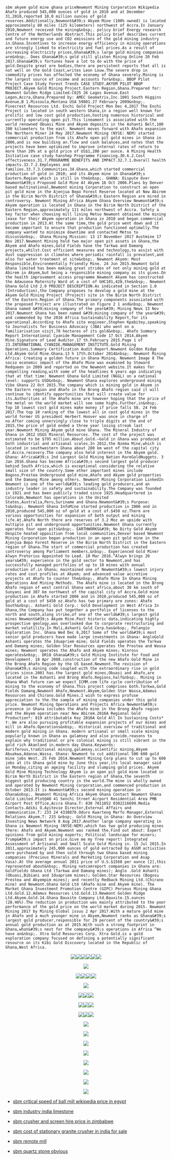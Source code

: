 
```
sbm akyem gold mine ghana priceNewmont Mining Corporation Wikipedia Ahafo produced 545,000 ounces of gold in 2010 and at December 31,2010,reported 10.0 million ounces of gold reserves.Additionally,Newmont&#39;s Akyem Mine (100% owned) is located approximately 80 miles (125 kilometers) northwest of Accra.In January 2010,Newmont received the mining&nbsp;. policy brief Energy research Centre of the Netherlands Abstract.This policy brief describes current and future energy use and CO2 emissions of the gold mining industry in.Ghana.Incentives to increase energy efficiency in mining operations are strongly linked to electricity and fuel prices.As a result of increasing electricity prices,Ghana&#39;s large gold mining companies are&nbsp;. Does Ghana&#39;s gold still glisten Mining Online 20 Feb 2017.Ghana&#39;s fortunes have a lot to do with the price of gold.Despite great ore bodies,there are persistent reports that all is not well on the Gold Coast,writes Leon Louw.The severe drop in commodity prices has affected the economy of Ghana severely.Mining is the largest source of income and accounts for&nbsp;. BBOP Pilot Project Case Study Forest Trends CASE STUDY.AKYEM PILOT BBOP PROJECT.Akyem Gold Mining Project.Eastern Region,Ghana.Prepared for: Newmont Golden Ridge Limited.C825 26 Lagos Avenue.East Legon,Accra,Ghana.Prepared by: AMEC Geomatrix,Inc.1001 South Higgins Avenue,B 1.Missoula,Montana USA 59801.27 February 2009&nbsp;. Pinecrest Resources Ltd. Enchi Gold Project Mon Dec 4,2017 The Enchi Project is located in south western Ghana,in a region well known for prolific and low cost gold production,hosting numerous historical and currently operating open pit.This lineament is associated with the world renowned Obuasi Mine and Akyem deposits in the Ashanti Belt,100 200 kilometers to the east. Newmont moves forward with Ahafo expansion The Northern Miner 24 May 2017.Newmont Mining (NYSE: NEM) started commercial production from its Ahafo open pit gold mines in Ghana in 2006,and is now building an.flow and cash balances,and notes that the projects have been optimized to improve internal rates of return to more than 20% at a gold price of US$1,200 per ounce. A Mining Health Initiative case study hanshep Programme Financing.30.6.2.Cost effectiveness.31.7.PROGRAMME BENEFITS AND IMPACT.32.7.1.Overall health impacts.32.7.2.Employees and families.33.7.3.Communities.34.Ghana,which started commercial production of gold in 2010; and its Akyem mine in Ghana&#39;s Eastern.Region which is still in the&nbsp;. GHANA: Dispute Over Newmont&#39;s Proposed Gold Mine At Akyem 16 Oct 2006.Plans by Denver based multinational,Newmont mining Corporation to construct an open pit gold mine in the Ajenjua Bepo Forest Reserve located at New Abirem in the Birim North District of Ghana&#39;s Eastern Region are mired in controversy. Newmont Mining Africa Akyem Ghana Overview Newmont&#39;s Akyem operation is located in Ghana in the Birim North District of the Eastern Region,approximately 111 miles northwest of Accra. Safety a key factor when choosing mill lining Metso Newmont obtained the mining lease for their Akyem operation in Ghana in 2010 and began commercial production in 2013.At the same time,the gold price went down and it became important to ensure that production functioned optimally.The company wanted to minimize downtime and contacted Metso to discuss&nbsp;. Ghana Mining Mission: 13 17 November 2017 Austmine 17 Nov 2017.Newmont Mining hold two major open pit assets in Ghana,the Akyem and Ahafo mines,Gold Fields have the Tarkwa and Damang projects,whilst.Cost efficient measures and technology,to assist with dust suppression in climates where periodic rainfall is prevalent,and also for water treatment at site&nbsp;. Newmont Akyem: Most Responsible,Environmentally Friendly Mine. 24 Jun 2015.Newmont Gold Ghana limited has been making great strides of not only mining gold at Abirem in Akyem,but being a responsible mining company as its gives.On the health improvement access programme Newmont Akyem has constructed the Adausena Maternity Ward at a cost of GHC101,420,the&nbsp;. Newmont Ghana Gold Ltd 2.0 PROJECT DESCRIPTION.As indicated in Section 1.0 (Introduction),the Company proposes to develop a gold mine at the Akyem Gold Mining Project (Project) site in the Birim North District of the Eastern.Region of Ghana.The primary components associated with the proposed Project are illustrated on Figure 2 1 and&nbsp;. Newmont Ghana named &#39;mining company of the year&#39; Mining News 13 Nov 2017.Newmont Ghana has been named &#39;mining company of the year&#39; and commended by the 2016 Africa Sustainability Report,for its operational.According to Ahafo site engineer,Stephen Kpabitey,speaking to Journalists for Business Advocacy (JBA) who went on a familiarisation visit,70 hectares of its gold&nbsp;. Ahafo Summary Report International Cyanide Management Code 17 Oct 2014.Akyem Mine.Signature of Lead Auditor.17 th.February 2015.Page 1 of 23.INTERNATIONAL CYANIDE.MANAGEMENT INSTITUTE.Gold Mining Operations.Summary Certification Audit Report.Newmont Golden Ridge Ltd.Akyem Gold Mine.Ghana.13 h 17th.October 2014&nbsp;. Newmont Mining Africa: Creating a golden future in Ghana Mining. Newmont Image 8 The socio economic impact of the Ahafo Mine was examined by Steward Redqueen in 2009 and reported on the Newmont website.It makes for compelling reading,with some of the headlines 6 years ago indicating that at that time: Newmont Ghana Gold Limited (NGGL) on a national level: supports USD&nbsp;. Newmont Ghana explores underground mining  Vibe Ghana 22 Oct 2015.The company which is mining gold in Akyem in the Eastern region and Ahafo in the Brong Ahafo region said it will continue to identify opportunities that will create value for its.Authorities at the Ahafo mine are however hoping that the price of the metal on the world market will see some highs.Further,in&nbsp;. Top 10 lowest cost gold mines make money if price falls 50. 24 Feb 2017.The top 10 ranking of the lowest all in cost gold mines in the world former US president Herbert Hoover was once in charge of no.After coming unnervingly close to triple digits at the end of 2015,the price of gold ended a three year losing streak last year.Newmont Mining Akyem gold mine Ghana. The Mineral Industry of Ghana in 2012 USGS Mineral Resources. The cost of the project was estimated to be $795 million.About.Gold.—Gold in Ghana was produced at both industrial and artisanal scales.In 2012,the Nzema Mine,which is located in southwestern Ghana about 280 km west of the capital city of.Accra.recovery.The company also held interest in the Akyem gold. Ghana: Africa&#39;s 2nd Largest Gold Mining Nation RareGoldNuggets. 3 Jan 2016.Ghana has become Africa&#39;s second largest gold producer behind South Africa,which is exceptional considering the relative small size of the country.Some other important mines include Bogoso,Prestea Underground gold mine,Ahafo and Akyem gold properties and the Damang Mine among others. Newmont Mining Corporation LinkedIn Newmont is one of the world&#39;s leading gold producers,and an industry leader in safety and sustainability.The Company was founded in 1921 and has been publicly traded since 1925.Headquartered in Colorado,Newmont has operations in the United States,Australia,Peru,Suriname and Ghana.Newmont&#39;s Purpose: to&nbsp;. Newmont Ghana InfoMine started production in 2006 and in 2010,produced 545,000 oz of gold at a cost of.$450 oz.There are various opportunities for expansion of both output and mining life.At.Ahafo North there are reserves of 3.2 Moz an upside with multiple pit and underground opportunities.Newmont Ghana currently operates four open pits&nbsp;. EARTHWORKS&#39; No Dirty Gold Akyem Despite heated opposition from local communities,Denver based Newmont Mining Corporation began production in an open pit gold mine in the Ajenjua Bepo Forest Reserve in the Birim North District in the Eastern region of Ghana.The start of commercial production has created controversy among Parliament members,&nbsp;. Experienced Gold Miner Alwyn Pretorius Appointed to Lead. 10 Mar 2016.“Alwyn brings 20 years&#39; experience in the gold sector to Newmont,and has successfully managed portfolios of up to 10 mines with annual production of.in Ghana; maintained one of Newmont&#39;s lowest injury rates and cost profiles at Akyem; and advanced value accretive projects at Ahafo to counter the&nbsp;. Ahafo Mine In Ghana Mining Operations And Mining Methods. The Ahafo mine is located in the Brong Ahafo region of west central Ghana west africa,about 30 km south of Sunyani and 307 km northwest of the capital city of Accra.Gold mine production in Ahafo started 2006 and in 2010,produced 545,000 oz of gold at a cost of $450 oz.Ahafo has two primary ore zones: Ahafo South&nbsp;. Ashanti Gold Corp.: Gold Development in West Africa In Ghana,the Company has put together a portfolio of licenses to the north and south,along strike,of one of the world&#39;s largest gold mines Newmont&#39;s Akyem Mine.Past historic data,indicating highly prospective geology,was overlooked due to corporate restructuring and market volatility.In Mali,Ashanti Gold Corp.has&nbsp;. Pelangio Exploration Inc. Ghana Wed Dec 6,2017 Some of the world&#39;s most senior gold producers have made large investments in Ghana: AngloGold Ashanti operates the Iduapriem mine; Gold Fields operates the Tarkwa and Damang mines; Golden Star Resources operates the Prestea and Wassa mines; Newmont operates the Ahafo and Akyem mines; Kinross operates&nbsp;. DR18 Ghana&#39;s Gold Mining Institute for Food and Development. 18 Apr 2008.construction of the new Ahafo Gold Mine in the Brong Ahafo Region by the US based.Newmont.The revision of Ghana&#39;s mining code coupled with the extraordinary rise in gold prices since.2001 has.the largest gold mines,Obuasi and Ahafo,are located in the Ashanti and Brong Ahafo.Regions,half&nbsp;. Mining in Ghana What future can we expect ICMM.com life cycle contribution of mining to the economy of Ghana.This project comprises both.Tarkwa,Gold Fields Damang,Newmont Ahafo,Newmont.Akyem,Golden Star Wassa,Adamus Resources and Chirano.Gold Mines.I wish to express profuse appreciation to the.the sample of mining companies under this gold price. Newmont Mining Operations and Projects Africa Newmont&#39;s presence in Ghana includes the Ahafo mine in the Brong Ahafo region and the Akyem operation near New Abirem.2016A Regional Gold Production*: 819 attributable Koz 2016A Gold All In Sustaining Costs* †:.We are also pursuing profitable expansion projects of our mines and mill in Ahafo.Operations&nbsp;. Historical overview of traditional and modern gold mining in Ghana. modern artisanal or small scale mining popularly known in Ghana as galamsey and also provide.reasons to explain why traditional or pre colonial mining is still vibrant in the gold rich Akanland in.modern day Ghana.Keywords: Auriferous,traditional mining,galamsey,scientific mining,Akyem Abuakwa,Adanse,Wassa. Ghana: Newmont to cut additional 500 600 gold mine jobs West. 25 Feb 2014.Newmont Mining Corp plans to cut up to 600 jobs at its Ghana gold mine by June this year,its local manager said on Monday,citing an ageing facility and slumping gold prices. Akyem Gold Mine Mining Technology Akyem is an open pit gold mine located in Birim North District in the Eastern region of Ghana,the seventh biggest gold producing country in the world.The mine is wholly owned and operated by Newmont Mining Corporation,and commenced production in October 2013.It is Newmont&#39;s second mining operation in Ghana&nbsp;. Newmont Mining Africa Akyem Ghana Contact Newmont Ghana Gold Limited.Plot@40 41 Senchi Street Airport Residential Area PMB Airport Post Office,Accra Ghana.T: 030 7011852 0302216699.Media Contacts.Adiki O.Ayitevie Director,External Affairs and Communication.T: 233 24 4330870.Oduro Kwarteng Marfo Manager,External Relations Akyem.T: 233 &nbsp;. Gold Mining in Ghana: An Overview Investing News Network 8 Aug 2017.Another large company operating in Ghana is Newmont Mining (NYSE:NEM),which has two gold producing mines there: Ahafo and Akyem.Newmont was ranked the.Find out about: Expert opinions from gold mining experts; Political landscape for miners; Trump&#39;s impact on price.Give me my free report! Integrated Assessment of Artisanal and Small Scale Gold Mining in. 15 Jul 2015.In 2011,approximately 245,000 ounces of gold extracted by ASGM activities were purchased by and then sold through two Ghana based mining companies (Precious Minerals and Marketing Corporation and Asap Vasa).At the average annual 2011 price of U.S.$1568 per ounce [2],this represented about&nbsp;. Mining natcomreport companies in Ghana are: Goldfields Ghana Ltd (Tarkwa and Damang mines); Anglo .Gold Ashanti (Obuasi,Bibiani and Iduapriem mines); Golden.Star Resources (Bogosu Prestea and Akyempim mines); and recently Redback Mining Ltd.(Chirano mine) and Newmont.Ghana Gold Ltd (Ahafo mine and Akyem mine). The Market Ghana Investment Promotion Centre (GIPC) Perseus Mining Ghana Ltd.Gold.12.Adamus Resources Ltd.Gold.13.Newmont Golden Ridge Ltd.Akyem.Gold.14.Ghana Bauxite Company Ltd.Bauxite.15.ounces (28.46%).The reduction in production was mainly attributed to the poor performance of the gold price on the world market during 2015. Newmont Mining 2017 by Mining Global issuu 2 Apr 2017.With a mature gold mine in Ahafo and a much younger mine in Akyem,Newmont ranks as Ghana&#39;s largest gold producer,responsible for 29 percent of the country&#39;s annual gold production as at 2015.With such a strong footprint in Ghana,what&#39;s next for the company&#39;s operations in Africa “We have an&nbsp;. Xtra Gold Resources Corp. Xtra Gold.is a gold exploration company focused on defining a potentially significant resource on its Kibi Gold Discovery located in the Republic of Ghana,West Africa. 
```

<div align="center">
  
<a rel="nofollow" href="https://m.shibang-china.com?f=github&k=sbm+akyem+gold+mine+ghana+price"><img src="https://static.shibang-china.com/en/l.png"></a><img src="https://static.shibang-china.com/en/hw.png"><a rel="nofollow" href="https://m.shibang-china.com/product/?f=github&k=sbm+akyem+gold+mine+ghana+price"><img src="https://static.shibang-china.com/en/p.png"></a><a rel="nofollow" href="https://m.shibang-china.com/cases/?f=github&k=sbm+akyem+gold+mine+ghana+price"><img src="https://static.shibang-china.com/en/c.png"></a><a rel="nofollow" href="https://m.shibang-china.com/news/?f=github&k=sbm+akyem+gold+mine+ghana+price"><img src="https://static.shibang-china.com/en/n.png"></a><a rel="nofollow" href="https://m.shibang-china.com?f=github&k=sbm+akyem+gold+mine+ghana+price"><img src="https://static.shibang-china.com/en/m.png"></a>

<a rel="nofollow" href="https://m.shibang-china.com/product/?f=github&k=sbm+akyem+gold+mine+ghana+price"><img src="https://static.shibang-china.com/en/b.jpg"></a>
  
<a rel="nofollow" href="https://m.shibang-china.com/solution-aggregate.html?f=github&k=sbm+akyem+gold+mine+ghana+price"><img src="https://static.shibang-china.com/en/a.jpg"></a><a rel="nofollow" href="https://m.shibang-china.com/solution-mine.html?f=github&k=sbm+akyem+gold+mine+ghana+price"><img src="https://static.shibang-china.com/en/m.jpg"></a><a rel="nofollow" href="https://m.shibang-china.com/solution-mill.html?f=github&k=sbm+akyem+gold+mine+ghana+price"><img src="https://static.shibang-china.com/en/g.jpg"></a><a rel="nofollow" href="https://m.shibang-china.com/solution-epc.html?f=github&k=sbm+akyem+gold+mine+ghana+price"><img src="https://static.shibang-china.com/en/e.jpg"></a>

<a rel="nofollow" href="https://m.shibang-china.com/product/?f=github&k=sbm+akyem+gold+mine+ghana+price"><img src="https://static.shibang-china.com/en/a-p.png"></a>

<a rel="nofollow" href="https://m.shibang-china.com/product/crusher/c6x.html?f=github&k=sbm+akyem+gold+mine+ghana+price"><img src="https://static.shibang-china.com/en/j.jpg"></a><a rel="nofollow" href="https://m.shibang-china.com/product/crusher/ci5x.html?f=github&k=sbm+akyem+gold+mine+ghana+price"><img src="https://static.shibang-china.com/en/i.jpg"></a><a rel="nofollow" href="https://m.shibang-china.com/product/crusher/hst.html?f=github&k=sbm+akyem+gold+mine+ghana+price"><img src="https://static.shibang-china.com/en/c.jpg"></a>

<a rel="nofollow" href="https://m.shibang-china.com/product/mill/mtw.html?f=github&k=sbm+akyem+gold+mine+ghana+price"><img src="https://static.shibang-china.com/en/mtw.jpg"></a><a rel="nofollow" href="https://m.shibang-china.com/product/mill/scm.html?f=github&k=sbm+akyem+gold+mine+ghana+price"><img src="https://static.shibang-china.com/en/scm.jpg"></a><a rel="nofollow" href="https://m.shibang-china.com/product/mill/lm.html?f=github&k=sbm+akyem+gold+mine+ghana+price"><img src="https://static.shibang-china.com/en/lm.jpg"></a>

<a rel="nofollow" href="https://m.shibang-china.com/product/sand/vsi6x.html?f=github&k=sbm+akyem+gold+mine+ghana+price"><img src="https://static.shibang-china.com/en/6x.jpg"></a><a rel="nofollow" href="https://m.shibang-china.com/product/sand/vu.html?f=github&k=sbm+akyem+gold+mine+ghana+price"><img src="https://static.shibang-china.com/en/vu.jpg"></a><a rel="nofollow" href="https://m.shibang-china.com/product/mobile/klun.html?f=github&k=sbm+akyem+gold+mine+ghana+price"><img src="https://static.shibang-china.com/en/k.jpg"></a>

<a rel="nofollow" href="https://m.shibang-china.com/cases/?f=github&k=sbm+akyem+gold+mine+ghana+price"><img src="https://static.shibang-china.com/en/case.png"></a>

<a rel="nofollow" href="https://m.shibang-china.com/cases/aggregate/202.html?f=github&k=sbm+akyem+gold+mine+ghana+price"><img src="https://static.shibang-china.com/en/c-1.jpg"></a>

<a rel="nofollow" href="https://m.shibang-china.com/cases/aggregate/203.html?f=github&k=sbm+akyem+gold+mine+ghana+price"><img src="https://static.shibang-china.com/en/c-2.jpg"></a>

<a rel="nofollow" href="https://m.shibang-china.com/cases/mill/123.html?f=github&k=sbm+akyem+gold+mine+ghana+price"><img src="https://static.shibang-china.com/en/c-3.jpg"></a>

<a rel="nofollow" href="https://m.shibang-china.com/contact_us.html?f=github&k=sbm+akyem+gold+mine+ghana+price"><img src="https://static.shibang-china.com/en/contact.png"></a>

<a rel="nofollow" href="https://swt.shibang-china.com/?f=github&k=sbm+akyem+gold+mine+ghana+price"><img src="https://static.shibang-china.com/en/chat.png"></a>

<a rel="nofollow" href="https://whatsapp.shibangsoft.com/WhatsApp.php?f=github&k=sbm+akyem+gold+mine+ghana+price"><img src="https://static.shibang-china.com/en/whatsapp.png"></a>

<a rel="nofollow" href="https://m.shibang-china.com/?f=github&k=sbm+akyem+gold+mine+ghana+price"><img src="https://static.shibang-china.com/en/website.png"></a>

</div>


* [sbm critical speed of ball mill wikipedia price in egypt](sbm%20critical%20speed%20of%20ball%20mill%20wikipedia%20price%20in%20egypt.md)

* [sbm industry india limestone](sbm%20industry%20india%20limestone.md)

* [sbm crusher and screen hire price in zimbabwe](sbm%20crusher%20and%20screen%20hire%20price%20in%20zimbabwe.md)

* [sbm cost of stationary granite crusher in india for sale](sbm%20cost%20of%20stationary%20granite%20crusher%20in%20india%20for%20sale.md)

* [sbm remote mill](sbm%20remote%20mill.md)

* [sbm quartz stone obvious](sbm%20quartz%20stone%20obvious.md)